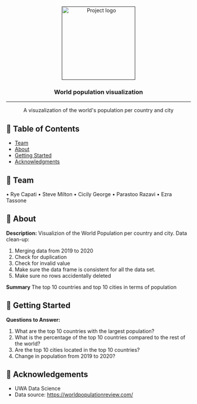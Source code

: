 <p align="center">
  <a href="" rel="noopener">
 <img width=200px height=200px src="https://i.imgur.com/6wj0hh6.jpg" alt="Project logo"></a>
</p>

<h3 align="center">World population visualization</h3>

<div align="center">

</div>

---

<p align="center">  A visuzalization of the world's population per country and city 
    <br> 
</p>

## 📝 Table of Contents

- [Team](#Team)
- [About](#about)
- [Getting Started](#getting_started)
- [Acknowledgments](#acknowledgement)

## 🧐 Team <a name = "Team"></a>
•	Rye Capati
•	Steve Milton
•	Cicily George
•	Parastoo Razavi
•	Ezra Tassone

## 🧐 About <a name = "about"></a>
**Description:**
Visualizion of the World Population per country and city.
Data clean-up:
1.	Merging data from 2019 to 2020
2.	Check for duplication
3.	Check for invalid value
4.	Make sure the data frame is consistent for all the data set.
5.	Make sure no rows accidentally deleted


**Summary**
The top 10 countries and top 10 cities in terms of population <br>


## 🏁 Getting Started <a name = "getting_started"></a>

**Questions to Answer:** <br>
1.	What are the top 10 countries with the largest population?
2.	What is the percentage of the top 10 countries compared to the rest of the world?
3.	Are the top 10 cities located in the top 10 countries?
4.	Change in population from 2019 to 2020?

## 🎉 Acknowledgements <a name = "acknowledgement"></a>
- UWA Data Science
- Data source: https://worldpopulationreview.com/
